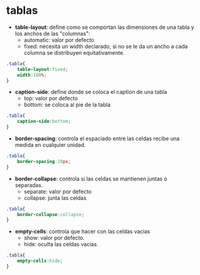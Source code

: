 # tablas

+ **table-layout**: define como se comportan las dimensiones de una tabla y los anchos de las "columnas":
  + automatic: valor por defecto
  + fixed: necesita un width declarado, si no se le da un ancho a cada columna se distribuyen equitativamente.

```css
.tabla{
    table-layout:fixed;
    width:100%;
}
```
+ **caption-side**: define donde se coloca el caption de una tabla
  + top: valor por defecto
  + bottom: se coloca al pie de la tabla

```css
.tabla{
    caption-side:bottom;
}
```
+ **border-spacing**: controla el espaciado entre las celdas recibe una medida en cualquier unidad.

```css
.tabla{
    border-spacing:10px;
}
```

+ **border-collapse**: controla si las celdas se mantienen juntas o separadas.
  + separate: valor por defecto
  + collapse: junta las celdas

```css
.tabla{
    border-collapse:collapse;
}
```

+ **empty-cells**: controla que hacer con las celdas vacias
  + show: valor por defecto.
  + hide: oculta las celdas vacias.

```css
.tabla{
    empty-cells:hide;
}
```